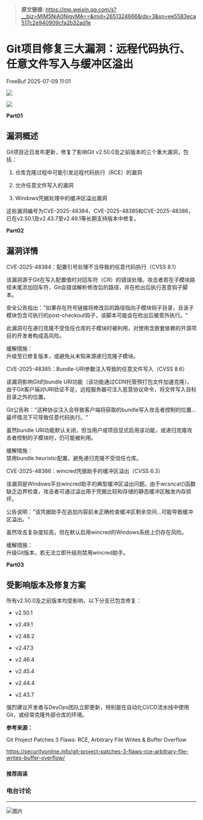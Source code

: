 > **原文链接**: https://mp.weixin.qq.com/s?__biz=MjM5NjA0NjgyMA==&mid=2651324666&idx=3&sn=ee5583eca517c2e940909cfa2b32ad1e

#  Git项目修复三大漏洞：远程代码执行、任意文件写入与缓冲区溢出  
 FreeBuf   2025-07-09 11:01  
  
![](https://mmbiz.qpic.cn/mmbiz_gif/qq5rfBadR38jUokdlWSNlAjmEsO1rzv3srXShFRuTKBGDwkj4gvYy34iajd6zQiaKl77Wsy9mjC0xBCRg0YgDIWg/640?wx_fmt=gif "")  
  
  
![](https://mmbiz.qpic.cn/mmbiz_jpg/qq5rfBadR39cPekeVE3FtOdaG3YichBgNotyibxazZgmWCHJL0bCkGHfJPkS4Br52FhciayfKdoMAImAVlp7uwyGA/640?wx_fmt=other&from=appmsg "")  
  
  
**Part01**  
## 漏洞概述  
  
  
Git项目近日发布更新，修复了影响Git v2.50.0及之前版本的三个重大漏洞，包括：  
  
  
1. 仓库克隆过程中可能引发远程代码执行（RCE）的漏洞  
  
2. 允许任意文件写入的漏洞  
  
3. Windows凭据处理中的缓冲区溢出漏洞  
  
  
这些漏洞编号为CVE-2025-48384、CVE-2025-48385和CVE-2025-48386，已在v2.50.1及v2.43.7至v2.49.1等长期支持版本中修复。  
  
  
**Part02**  
## 漏洞详情  
  
  
CVE-2025-48384：配置引号处理不当导致的任意代码执行（CVSS 8.1）  
  
  
该漏洞源于Git在写入配置值时对回车符（CR）的错误处理。攻击者若在子模块路径末尾添加回车符，Git会错误解析修改后的路径，并在检出后执行恶意钩子脚本。  
  
  
安全公告指出："如果存在符号链接将修改后的路径指向子模块钩子目录，且该子模块包含可执行的post-checkout钩子，该脚本可能会在检出后被意外执行。"  
  
  
此漏洞可在递归克隆不受信任仓库的子模块时被利用，对使用含嵌套依赖的开源项目的开发者构成高风险。  
  
  
缓解措施：  
升级至已修复版本，或避免从未知来源递归克隆子模块。  
  
  
CVE-2025-48385：Bundle-URI参数注入导致的任意文件写入（CVSS 8.6）  
  
  
该漏洞影响Git的bundle URI功能（该功能通过CDN托管预打包文件加速克隆）。由于Git客户端对URI验证不足，远程服务器可注入恶意协议命令，将文件写入目标目录之外的位置。  
  
  
Git公告称："这种协议注入会导致客户端将获取的bundle写入攻击者控制的位置...最坏情况下可导致任意代码执行。"  
  
  
虽然bundle URI功能默认关闭，但当用户或项目显式启用该功能，或递归克隆攻击者控制的子模块时，仍可能被利用。  
  
  
缓解措施：  
禁用bundle.heuristic配置，避免递归克隆不受信任仓库。  
  
  
CVE-2025-48386：wincred凭据助手的缓冲区溢出（CVSS 6.3）  
  
  
该漏洞是Windows平台wincred助手的典型缓冲区溢出问题。由于wcsncat()函数缺乏边界检查，攻击者可通过溢出用于凭据比较和存储的静态缓冲区触发内存损坏。  
  
  
公告说明："该凭据助手在追加内容前未正确检查缓冲区剩余空间...可能导致缓冲区溢出。"  
  
  
虽然攻击复杂度较高，但在默认启用wincred的Windows系统上仍存在风险。  
  
  
缓解措施：  
升级Git版本，若无法立即升级则禁用wincred助手。  
  
  
**Part03**  
## 受影响版本及修复方案  
  
  
所有v2.50.0及之前版本均受影响，以下分支已包含修复：  
  
- v2.50.1  
  
- v2.49.1  
  
- v2.48.2  
  
- v2.47.3  
  
- v2.46.4  
  
- v2.45.4  
  
- v2.44.4  
  
- v2.43.7  
  
强烈建议开发者与DevOps团队立即更新，特别是在自动化CI/CD流水线中使用Git，或经常克隆外部仓库的环境。  
  
  
**参考来源：**  
  
Git Project Patches 3 Flaws: RCE, Arbitrary File Writes & Buffer Overflow  
  
https://securityonline.info/git-project-patches-3-flaws-rce-arbitrary-file-writes-buffer-overflow/  
  
  
###   
###   
###   
  
**推荐阅读**  
  
[](https://mp.weixin.qq.com/s?__biz=MjM5NjA0NjgyMA==&mid=2651324554&idx=1&sn=bdeb8779451111167a89a91cea7654df&scene=21#wechat_redirect)  
  
### 电台讨论  
  
****  
  
  
  
![图片](https://mmbiz.qpic.cn/mmbiz_gif/qq5rfBadR3icF8RMnJbsqatMibR6OicVrUDaz0fyxNtBDpPlLfibJZILzHQcwaKkb4ia57xAShIJfQ54HjOG1oPXBew/640?wx_fmt=gif&wxfrom=5&wx_lazy=1&tp=webp "")  
  
   
  
